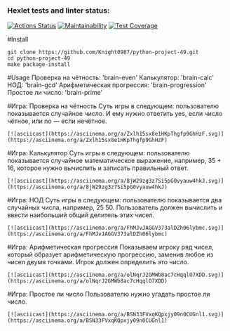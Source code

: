 ### Hexlet tests and linter status:
[![Actions Status](https://github.com/Knight0987/python-project-49/actions/workflows/hexlet-check.yml/badge.svg)](https://github.com/Knight0987/python-project-49/actions)
[![Maintainability](https://api.codeclimate.com/v1/badges/57c8cbb6e75b64616df3/maintainability)](https://codeclimate.com/github/Knight0987/python-project-49/maintainability)
[![Test Coverage](https://api.codeclimate.com/v1/badges/57c8cbb6e75b64616df3/test_coverage)](https://codeclimate.com/github/Knight0987/python-project-49/test_coverage)


#Install

    git clone https://github.com/Knight0987/python-project-49.git
    cd python-project-49
    make package-install

#Usage
    Проверка на чётность: 'brain-even'
    Калькулятор: 'brain-calc'
    НОД: 'brain-gcd'
    Арифметическая прогрессия: 'brain-progression'
    Простое ли число: 'brain-prime'
    
#Игра: Проверка на чётность
Суть игры в следующем: пользователю показывается случайное число. И ему нужно ответить yes, если число чётное, или no — если нечётное.

    [![asciicast](https://asciinema.org/a/Zxlh15sx8e1HKpThgfp9GhHzF.svg)](https://asciinema.org/a/Zxlh15sx8e1HKpThgfp9GhHzF)

#Игра: Калькулятор
Суть игры в следующем: пользователю показывается случайное математическое выражение, например, 35 + 16, которое нужно вычислить и записать правильный ответ.

    [![asciicast](https://asciinema.org/a/8jW29zg3z7Si5pG0vyauw4hkJ.svg)](https://asciinema.org/a/8jW29zg3z7Si5pG0vyauw4hkJ)

#Игра: НОД
Суть игры в следующем: пользователю показывается два случайных числа, например, 25 50. Пользователь должен вычислить и ввести наибольший общий делитель этих чисел.

    [![asciicast](https://asciinema.org/a/FhMJvJAGGV373alDZh06lybmc.svg)](https://asciinema.org/a/FhMJvJAGGV373alDZh06lybmc)

#Игра: Арифметическая прогрессия
Показываем игроку ряд чисел, который образует арифметическую прогрессию, заменив любое из чисел двумя точками. Игрок должен определить это число.

    [![asciicast](https://asciinema.org/a/olNqrJ2GMWb8ac7cHqqlO7XDD.svg)](https://asciinema.org/a/olNqrJ2GMWb8ac7cHqqlO7XDD)

#Игра: Простое ли число
Пользователю нужно угадать простое ли число.

    [![asciicast](https://asciinema.org/a/BSN33FVxqKQpxjy09n0CUGnl1.svg)](https://asciinema.org/a/BSN33FVxqKQpxjy09n0CUGnl1)

